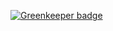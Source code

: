 
[![Greenkeeper badge](https://badges.greenkeeper.io/xcatliu/typescript-koa-react.svg)](https://greenkeeper.io/)
